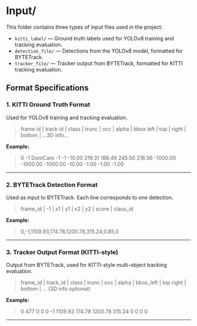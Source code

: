 # Input/

This folder contains three types of input files used in the project:

- `kitti_label/` — Ground truth labels used for YOLOv8 training and tracking evaluation.
- `detection_file/` — Detections from the YOLOv8 model, formatted for BYTETrack.
- `tracker_file/` — Tracker output from BYTETrack, formatted for KITTI tracking evaluation.

## Format Specifications

### 1. KITTI Ground Truth Format
Used for YOLOv8 training and tracking evaluation.

>frame id | track id | class | trunc | occ | alpha | bbox left | top | right | bottom | ...3D info...


**Example:**

>0 -1 DontCare -1 -1 -10.00 219.31 188.49 245.50 218.56 -1000.00 -1000.00 -1000.00 -10.00 -1.00 -1.00 -1.00

---

### 2. BYTETrack Detection Format
Used as input to BYTETrack. Each line corresponds to one detection.

>frame_id | -1 | x1 | y1 | x2 | y2 | score | class_id

**Example:**

>0,-1,1109.93,174.78,1200.78,315.24,0.85,0

---

### 3. Tracker Output Format (KITTI-style)
Output from BYTETrack, used for KITTI-style multi-object tracking evaluation.

>frame_id | track_id | class | trunc | occ | alpha | bbox_left | top right | bottom | ... (3D info optional)

**Example:**

>0 477 0 0 0 -1 1109.93 174.78 1200.78 315.24 0 0 0 0

---
